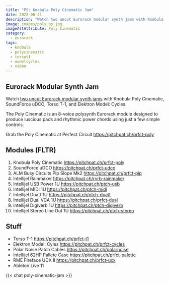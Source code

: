 ```yaml
---
title: "PS: Knobula Poly Cinematic Jam"
date: 2022-06-21
description: "Watch two uncut Eurorack modular synth jams with Knobula Poly Cinematic, SoundForce uDCO, Torso T-1, and Elektron Model: Cycles. The Poly Cinematic is an 8-voice polysynth Eurorack module designed to produce luscious pads and rhythmic power chords using just a few simple controls."
image: images/poly_ps.jpg
imageAltAttribute: Poly Cinematic
category: 
  - eurorack
tags:
  - knobula
  - polycinematic
  - torsot1
  - modelcycles
  - video
---
```


## Eurorack Modular Synth Jam

Watch [two uncut Eurorack modular synth jams](https://youtu.be/rsI6Jou0P1M "Poly Cinematic on YouTube") with Knobula Poly Cinematic, SoundForce uDCO, Torso T-1, and Elektron Model: Cycles.

The Poly Cinematic is an 8-voice polysynth Eurorack module designed to produce luscious pads and rhythmic power chords using just a few simple controls.

Grab the Poly Cinematic at Perfect Circuit
https://pitchpat.ch/prfct-poly


## Modules (FLTR) 

1. Knobula Poly Cinematic
    https://pitchpat.ch/prfct-poly
2. SoundForce uDCO
    https://pitchpat.ch/prfct-udco
3. ALM Busy Circuits Pip Slope Mk2
    https://pitchpat.ch/prfct-pip
4. Intellijel Rainmaker
    https://pitchpat.ch/rvrb-rainmaker
5. Intellijel USB Power 1U
    https://pitchpat.ch/ptch-usb
6. Intellijel MIDI 1U
    https://pitchpat.ch/ptch-midi
7. Intellijel Duatt 1U
    https://pitchpat.ch/ptch-duatt
8. Intellijel Dual VCA 1U
    https://pitchpat.ch/prfct-dual
9. Intellijel Digiverb 1U
    https://pitchpat.ch/ptch-digiverb
10. Intellijel Stereo Line Out 1U
      https://pitchpat.ch/ptch-stereo

## Stuff

* Torso T-1
   https://pitchpat.ch/prfct-t1
* Elektron Model: Cyles
   https://pitchpat.ch/prfct-cycles
* Polar Noise Patch Cables
   https://pitchpat.ch/polarnoise
* Intellijel 62HP Pallete Case
   https://pitchpat.ch/prfct-palette
* RME Fireface UCX II
   https://pitchpat.ch/prfct-ucx
* Ableton Live 11

{{< chat poly-cinematic-jam >}}